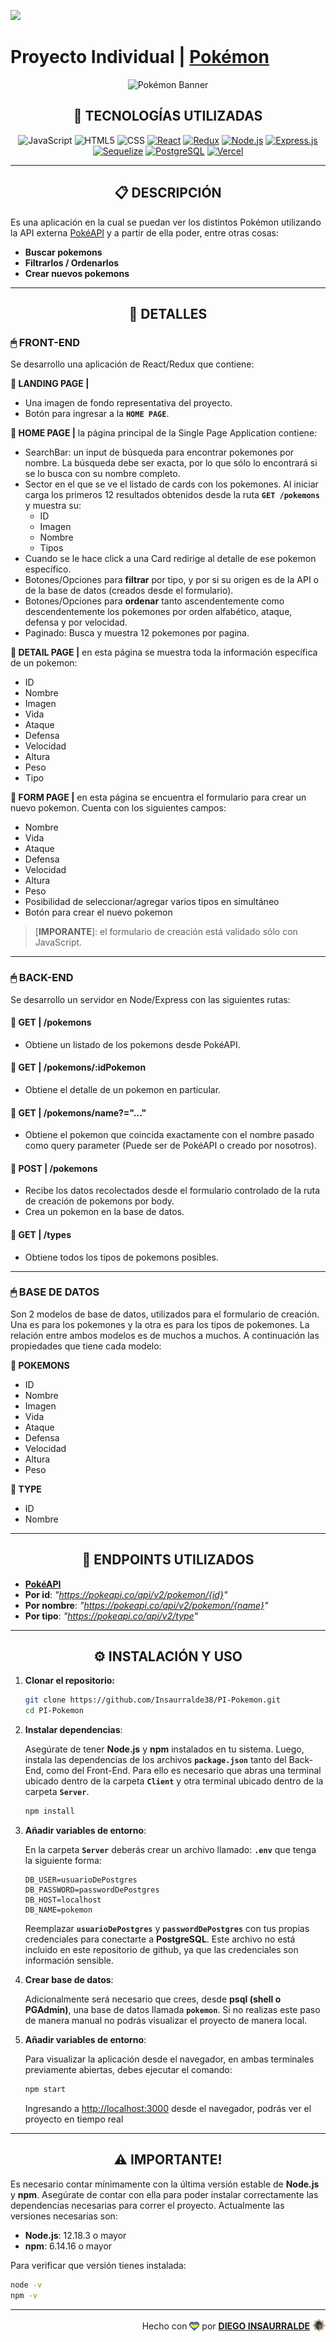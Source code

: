 <p align='left'>
    <img src='https://static.wixstatic.com/media/85087f_0d84cbeaeb824fca8f7ff18d7c9eaafd~mv2.png/v1/fill/w_160,h_30,al_c,q_85,usm_0.66_1.00_0.01/Logo_completo_Color_1PNG.webp' </img>
</p>

# Proyecto Individual | [**Pokémon**](https://pokeapi-insa.vercel.app/)

<p align="center">
  <img src="https://culturageek.com.ar/wp-content/uploads/2023/08/Pokemon-World-Championship-2023-Previa-2-www.culturageek.com_.ar_.png" alt="Pokémon Banner" />
</p>

<div align="center">

## **📌 TECNOLOGÍAS UTILIZADAS**

![JavaScript](https://img.shields.io/badge/-JavaScript-000000?style=flat-square&logo=javascript)
![HTML5](https://img.shields.io/badge/-HTML5-E46625?style=flat-square&logo=html5&logoColor=FFFFFF)
![CSS](https://img.shields.io/badge/-CSS-663399?style=flat-square&logo=css)
[![React](https://img.shields.io/badge/-React-000000?style=flat-square&logo=react&link=https://es.react.dev/)](https://es.react.dev/)
[![Redux](https://img.shields.io/badge/Redux-%237241BE.svg?style=flat-square&logo=redux&logoColor=FFFFFF&link=https://es.redux.js.org/)](https://es.redux.js.org/)
[![Node.js](https://img.shields.io/badge/-Node.js-000000?style=flat-square&logo=Node.js&link=https://nodejs.org/es)](https://nodejs.org/es)
[![Express.js](https://img.shields.io/badge/Express.js-%23404d59.svg?style=flat-square&logo=express&logoColor=FFFFFF&link=https://expressjs.com/es/)](https://expressjs.com/es/)
[![Sequelize](https://img.shields.io/badge/Sequelize-31396A?style=flat-square&logo=Sequelize&logoColor=68AEE8&link=https://sequelize.org/)](https://sequelize.org/)
[![PostgreSQL](https://img.shields.io/badge/-PostgreSQL-%23404d59?style=flat-square&logo=postgresql&logoColor=%2361DAFB&link=https://www.postgresql.org/)](https://www.postgresql.org/)
[![Vercel](https://img.shields.io/badge/-Vercel-000000?style=flat-square&logo=vercel&link=https://vercel.com/)](https://vercel.com/)

</div>

---

<div align="center">

## **📋 DESCRIPCIÓN**

</div>

Es una aplicación en la cual se puedan ver los distintos Pokémon utilizando la API externa [PokéAPI](https://pokeapi.co/) y a partir de ella poder, entre otras cosas:

  - **Buscar pokemons**
  - **Filtrarlos / Ordenarlos**
  - **Crear nuevos pokemons**

---

<div align="center">

## **📁 DETALLES**

</div>

### **🖱 FRONT-END**

Se desarrollo una aplicación de React/Redux que contiene:

**📍 LANDING PAGE |**

-  Una imagen de fondo representativa del proyecto.
-  Botón para ingresar a la **`HOME PAGE`**.

**📍 HOME PAGE |** la página principal de la Single Page Application contiene:

-  SearchBar: un input de búsqueda para encontrar pokemones por nombre. La búsqueda debe ser exacta, por lo que sólo lo encontrará si se lo busca con su nombre completo.
-  Sector en el que se ve el listado de cards con los pokemones. Al iniciar carga los primeros 12 resultados obtenidos desde la ruta **`GET /pokemons`** y muestra su:
   -  ID
   -  Imagen
   -  Nombre
   -  Tipos
-  Cuando se le hace click a una Card redirige al detalle de ese pokemon específico.
-  Botones/Opciones para **filtrar** por tipo, y por si su origen es de la API o de la base de datos (creados desde el formulario).
-  Botones/Opciones para **ordenar** tanto ascendentemente como descendentemente los pokemones por orden alfabético, ataque, defensa y por velocidad.
-  Paginado: Busca y muestra 12 pokemones por pagina.

**📍 DETAIL PAGE |** en esta página se muestra toda la información específica de un pokemon:

-  ID
-  Nombre
-  Imagen
-  Vida
-  Ataque
-  Defensa
-  Velocidad
-  Altura
-  Peso
-  Tipo

**📍 FORM PAGE |** en esta página se encuentra el formulario para crear un nuevo pokemon. Cuenta con los siguientes campos:

-  Nombre
-  Vida
-  Ataque
-  Defensa
-  Velocidad
-  Altura
-  Peso
-  Posibilidad de seleccionar/agregar varios tipos en simultáneo
-  Botón para crear el nuevo pokemon

> [**IMPORANTE**]: el formulario de creación está validado sólo con JavaScript.

---

### **🖱 BACK-END**

Se desarrollo un servidor en Node/Express con las siguientes rutas:

#### **📍 GET | /pokemons**

-  Obtiene un listado de los pokemons desde PokéAPI.

#### **📍 GET | /pokemons/:idPokemon**

-  Obtiene el detalle de un pokemon en particular.

#### **📍 GET | /pokemons/name?="..."**

-  Obtiene el pokemon que coincida exactamente con el nombre pasado como query parameter (Puede ser de PokéAPI o creado por nosotros).

#### **📍 POST | /pokemons**

-  Recibe los datos recolectados desde el formulario controlado de la ruta de creación de pokemons por body.
-  Crea un pokemon en la base de datos.

#### **📍 GET | /types**

-  Obtiene todos los tipos de pokemons posibles.

---

### **🖱 BASE DE DATOS**

Son 2 modelos de base de datos, utilizados para el formulario de creación. Una es para los pokemones y la otra es para los tipos de pokemones. La relación entre ambos modelos es de muchos a muchos. A continuación las propiedades que tiene cada modelo:

**📍 POKEMONS**

-  ID
-  Nombre
-  Imagen
-  Vida
-  Ataque
-  Defensa
-  Velocidad
-  Altura
-  Peso

**📍 TYPE**

-  ID
-  Nombre

---

<div align="center">

## **📖 ENDPOINTS UTILIZADOS**

</div>

-  [**PokéAPI**](https://pokeapi.co/api/v2/pokemon)
-  **Por id**: _"https://pokeapi.co/api/v2/pokemon/{id}"_
-  **Por nombre**: _"https://pokeapi.co/api/v2/pokemon/{name}"_
-  **Por tipo**: _"https://pokeapi.co/api/v2/type"_

---

<div align="center">

## **⚙️ INSTALACIÓN Y USO**

</div>

1. **Clonar el repositorio:**

   ```bash
   git clone https://github.com/Insaurralde38/PI-Pokemon.git
   cd PI-Pokemon
   ```

2. **Instalar dependencias**:

    Asegúrate de tener **Node.js** y **npm** instalados en tu sistema. Luego, instala las dependencias de los archivos **`package.json`** tanto del Back-End, como del Front-End. Para ello es necesario que abras una terminal ubicado dentro de la carpeta **`Client`** y otra terminal ubicado dentro de la carpeta **`Server`**.

   ```bash
   npm install
   ```

3. **Añadir variables de entorno**:

    En la carpeta **`Server`** deberás crear un archivo llamado: **`.env`** que tenga la siguiente forma:

   ```env
   DB_USER=usuarioDePostgres
   DB_PASSWORD=passwordDePostgres
   DB_HOST=localhost
   DB_NAME=pokemon
   ```

    Reemplazar **`usuarioDePostgres`** y **`passwordDePostgres`** con tus propias credenciales para conectarte a **PostgreSQL**. Este archivo no está incluido en este repositorio de github, ya que las credenciales son información sensible.

2. **Crear base de datos**:

    Adicionalmente será necesario que crees, desde **psql (shell o PGAdmin)**, una base de datos llamada **`pokemon`**. Si no realizas este paso de manera manual no podrás visualizar el proyecto de manera local.

5. **Añadir variables de entorno**:

    Para visualizar la aplicación desde el navegador, en ambas terminales previamente abiertas, debes ejecutar el comando:

   ```bash
   npm start
   ```

    Ingresando a <http://localhost:3000> desde el navegador, podrás ver el proyecto en tiempo real

---

<div align="center">

## **⚠️ IMPORTANTE!**

</div>

Es necesario contar mínimamente con la última versión estable de **Node.js** y **npm**. Asegúrate de contar con ella para poder instalar correctamente las dependencias necesarias para correr el proyecto. Actualmente las versiones necesarias son:

-  **Node.js**: 12.18.3 o mayor
-  **npm**: 6.14.16 o mayor

Para verificar que versión tienes instalada:

   ```bash
   node -v
   npm -v
   ```

---

<div align="end">

Hecho con <img src="./Client/src/assets/boke-heart.png" alt="heart" height="14" width="16" style="margin: 0px 0px -2.5px 0px" > por [**DIEGO INSAURRALDE**](https://insaurralde.vercel.app/) <img src="./Client/src/assets/boke-chimp.png" alt="chimp" height="21" width="21" style="margin: 0px 0px -4px 0px" >

</div>
